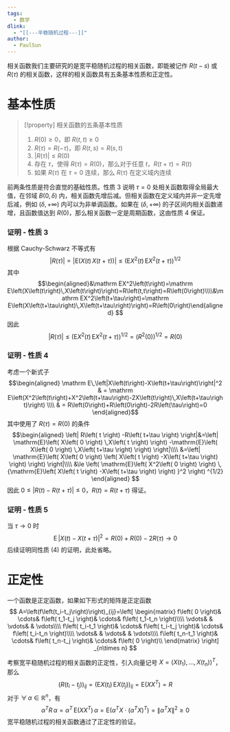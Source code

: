 ```yaml
---
tags:
  - 数学
dlink:
  - "[[---平稳随机过程---]]"
author:
  - PaulSun
---
```

相关函数我们主要研究的是宽平稳随机过程的相关函数，即能被记作 $R\left(t-s\right)$ 或 $R\left(\tau\right)$ 的相关函数，这样的相关函数具有五条基本性质和正定性。

# 基本性质

> [!property] 相关函数的五条基本性质
> 1. $R\left(0\right)\ge0$，即 $R\left(t,t\right)\ge0$
> 2. $R\left(\tau\right)=R\left(-\tau\right)$，即 $R\left(t,s\right)=R\left(s,t\right)$
> 3. $\left|R\left(\tau\right)\right|\le R\left(0\right)$
> 4. 存在 $\tau$，使得 $R\left(\tau\right)=R\left(0\right)$，那么对于任意 $t$，$R\left(t+\tau\right)=R\left(t\right)$
> 5. 如果 $R\left(\tau\right)$ 在 $\tau=0$ 连续，那么 $R\left(\tau\right)$ 在定义域内连续

前两条性质是符合直觉的基础性质。性质 3 说明 $\tau=0$ 处相关函数取得全局最大值，在邻域 $B\left(0,\delta\right)$ 内，相关函数先增后减。但相关函数在定义域内并非一定先增后减，例如 $\left(\delta,+\infty\right)$ 内可以为非单调函数。如果在 $\left(\delta,+\infty\right)$ 的子区间内相关函数递增，且函数值达到 $R\left(0\right)$，那么相关函数一定是周期函数，这由性质 4 保证。

### 证明 - 性质 3

根据 Cauchy-Schwarz 不等式有
$$\left| R\left( \tau \right) \right|=\left| \mathrm{E}\left( X\left( t \right) \,X\left( t+\tau \right) \right) \right|\le \left( \mathrm{E}X^2\left( t \right) \,\mathrm{E}X^2\left( t+\tau \right) \right) ^{1/2}
$$
其中
$$\begin{aligned}&\mathrm EX^2\left(t\right)=\mathrm E\left(X\left(t\right)\,X\left(t\right)\right)=R\left(t,t\right)=R\left(0\right)\\\\&\mathrm EX^2\left(t+\tau\right)=\mathrm E\left(X\left(t+\tau\right)\,X\left(t+\tau\right)\right)=R\left(0\right)\end{aligned}
$$
因此
$$
\left| R\left( \tau \right) \right|\le \left( \mathrm{E}X^2\left( t \right) \,\mathrm{E}X^2\left( t+\tau \right) \right) ^{1/2}=\left(R^2\left(0\right)\right)^{1/2}=R\left(0\right)
$$

### 证明 - 性质 4

考虑一个新式子
$$\begin{aligned}
\mathrm E\,\left|X\left(t\right)-X\left(t+\tau\right)\right|^2
& = \mathrm E\left(X^2\left(t\right)+X^2\left(t+\tau\right)-2X\left(t\right)\,X\left(t+\tau\right)\right)
\\\\ & = R\left(0\right)+R\left(0\right)-2R\left(\tau\right)=0
\end{aligned}$$
其中使用了 $R\left(\tau\right)=R\left(0\right)$ 的条件
$$\begin{aligned}
	\left| R\left( t \right) -R\left( t+\tau \right) \right|&=\left| \mathrm{E}\left( X\left( 0 \right) \,X\left( t \right) \right) -\mathrm{E}\left( X\left( 0 \right) \,X\left( t+\tau \right) \right) \right|\\\\
	&=\left| \mathrm{E}\left( X\left( 0 \right) \left( X\left( t \right) -X\left( t+\tau \right) \right) \right) \right|\\\\
	&\le \left( \mathrm{E}\left( X^2\left( 0 \right) \right) \,{\mathrm{E}\left( X\left( t \right) -X\left( t+\tau \right) \right) }^2 \right) ^{1/2}
\end{aligned}
$$
因此 $0\le\left| R\left( t \right) -R\left( t+\tau \right) \right|\le0$，$R\left(t\right)=R\left(t+\tau\right)$ 得证。

### 证明 - 性质 5

当 $\tau\to0$ 时
$$
\mathrm E\,\left|X\left(t\right)-X\left(t+\tau\right)\right|^2= R\left(0\right)+R\left(0\right)-2R\left(\tau\right)\to0
$$
后续证明同性质 (4) 的证明，此处省略。

# 正定性

一个函数是正定函数，如果如下形式的矩阵是正定函数
$$
A=\left(f\left(t_i-t_j\right)\right)_{ij}=\left[ \begin{matrix}
	f\left( 0 \right)&		\cdots&		f\left( t_1-t_j \right)&		\cdots&		f\left( t_1-t_n \right)\\\\
	\vdots&		&		\vdots&		&		\vdots\\\\
	f\left( t_i-t_1 \right)&		\cdots&		f\left( t_i-t_j \right)&		\cdots&		f\left( t_i-t_n \right)\\\\
	\vdots&		&		\vdots&		&		\vdots\\\\
	f\left( t_n-t_1 \right)&		\cdots&		f\left( t_n-t_j \right)&		\cdots&		f\left( 0 \right)\\
\end{matrix} \right] _{n\times n}
$$

考察宽平稳随机过程的相关函数的正定性，引入向量记号 $X=\left(X\left(t_1\right),\dots,X\left(t_n\right)\right)^T$，那么
$$\left(R\left(t_i-t_j\right)\right)_{ij}=\left(\mathrm EX\left(t_i\right)\,\mathrm EX\left(t_j\right)\right)_{ij}=\mathrm E\left(XX^T\right)=R
$$
对于 $\forall\,\alpha\in\mathbb R^n$，有
$$\alpha^TR\,\alpha=\alpha^T\,\mathrm E\left(XX^T\right)\,\alpha=\mathrm E\left(\alpha^TX\cdot\left(\alpha ^TX\right)^T\right)=\big\|\alpha^TX\big\|^2\ge0
$$
宽平稳随机过程的相关函数通过了正定性的验证。